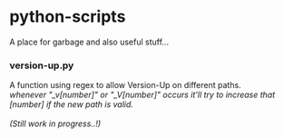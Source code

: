 # python-scripts
A place for garbage and also useful stuff...

### **version-up.py**</br>
A function using regex to allow Version-Up on different paths.</br>
*whenever "_v[number]" or "_V[number]" occurs it'll try to increase that [number] if the new path is valid.*
</br></br>
*(Still work in progress..!)*
